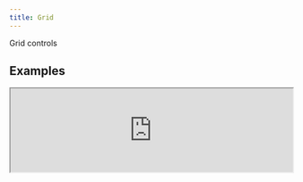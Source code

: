 ```yaml
---
title: Grid
---
```

Grid controls

## Examples

<div><iframe style="width: 100%; margin: 0;" src="https://uiexplorer.blankapp.org/slices/grid-example" scrolling="no" /></div>

```jsx
<Card>
  ...
</Card>
```

## Context

### Rows

<div><iframe style="width: 100%; height: 400px; margin: 0;" src="https://uiexplorer.blankapp.org/slices/grid-content-rows" scrolling="no" /></div>

```jsx
<Grid columns={2}>
  <Grid.Row columns={3}>
    <Grid.Column
      style={{ padding: 6 }}
    >
      <Image
        resizeMode="contain"
        source={...}
      />
    </Grid.Column>
    ...
  </Grid.Row>
  <Grid.Row columns={3}>
    <Grid.Column
      style={{ padding: 6 }}
    >
      <Image
        resizeMode="contain"
        source={...}
      />
    </Grid.Column>
    ...
  </Grid.Row>
</Grid>
```

### Columns

<div><iframe style="width: 100%; height: 300px; margin: 0;" src="https://uiexplorer.blankapp.org/slices/grid-content-columns" scrolling="no" /></div>

```jsx
<Grid columns={2}>
  <Grid.Column
    style={{ padding: 6 }}
  >
    <Image
      resizeMode="contain"
      source={...}
    />
  </Grid.Column>
  ...
</Grid>
```
